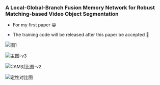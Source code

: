### A Local-Global-Branch Fusion Memory Network for Robust Matching-based Video Object Segmentation

- For my first paper 😁

- The training code will be released after this paper be accepted 🚀

![图1](C:\Users\Yyh\Desktop\Git\LGBFM\pics\202406201506510.png)

![主图-v3](https://496051480-1319142273.cos.ap-guangzhou.myqcloud.com/202406201507334.png)

![CAM对比图-v2](C:\Users\Yyh\Desktop\Git\LGBFM\pics\202406201509782.png) 

![定性对比图](C:\Users\Yyh\Desktop\Git\LGBFM\pics\202406201510918.png)
